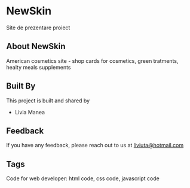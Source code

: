 # NewSkin
Site de prezentare proiect

## About NewSkin

American cosmetics site - shop cards for cosmetics, green tratments, healty meals supplements

## Built By

This project is built and shared by

- Livia Manea


## Feedback

If you have any feedback, please reach out to us at liviuta@hotmail.com


## Tags

Code for web developer: html code, css code, javascript code 
